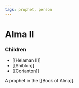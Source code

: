 ```yaml
---
tags: prophet, person
---
```


# Alma II
### Children
- [[Helaman II]]
- [[Shiblon]]
- [[Corianton]]

A prophet in the [[Book of Alma]].